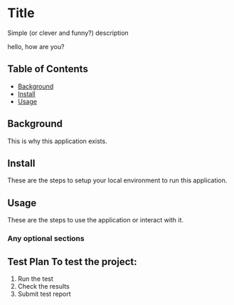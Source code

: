 # Title
Simple (or clever and funny?) description

hello, how are you?


## Table of Contents
- [Background](#background)
- [Install](#install)
- [Usage](#usage)
## Background
This is why this application exists.
## Install
These are the steps to setup your local environment to run this
application.
## Usage
These are the steps to use the application or interact with it.
### Any optional sections

## Test Plan To test the project: 
1. Run the test 
2. Check the results
3. Submit test report